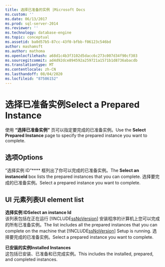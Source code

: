 ```yaml
---
title: 选择已准备的实例 |Microsoft Docs
ms.custom: ''
ms.date: 06/13/2017
ms.prod: sql-server-2014
ms.reviewer: ''
ms.technology: database-engine
ms.topic: conceptual
ms.assetid: ba0d57b5-87cc-43f0-bfbb-f06123c546bd
author: mashamsft
ms.author: mathoma
ms.openlocfilehash: a68d1c4b3f3102d5dacc6c273c007d34f90cf303
ms.sourcegitcommit: ad4d92dce894592a259721a1571b1d8736abacdb
ms.translationtype: MT
ms.contentlocale: zh-CN
ms.lasthandoff: 08/04/2020
ms.locfileid: "87586152"
---
```

# <a name="select-a-prepared-instance"></a><span data-ttu-id="27808-102">选择已准备实例</span><span class="sxs-lookup"><span data-stu-id="27808-102">Select a Prepared Instance</span></span>
  <span data-ttu-id="27808-103">使用 **“选择已准备实例”** 页可以指定要完成的已准备实例。</span><span class="sxs-lookup"><span data-stu-id="27808-103">Use the **Select Prepared Instance** page to specify the prepared instance you want to complete.</span></span>  
  
## <a name="options"></a><span data-ttu-id="27808-104">选项</span><span class="sxs-lookup"><span data-stu-id="27808-104">Options</span></span>  
 <span data-ttu-id="27808-105">“选择实例 ID”\*\*\*\* 框列出了你可以完成的已准备实例。</span><span class="sxs-lookup"><span data-stu-id="27808-105">The **Select an instanceId** box lists the prepared instances that you can complete.</span></span> <span data-ttu-id="27808-106">选择要完成的已准备实例。</span><span class="sxs-lookup"><span data-stu-id="27808-106">Select a prepared instance you want to complete.</span></span>  
  
## <a name="ui-element-list"></a><span data-ttu-id="27808-107">UI 元素列表</span><span class="sxs-lookup"><span data-stu-id="27808-107">UI element list</span></span>  
 <span data-ttu-id="27808-108">**选择实例 ID**</span><span class="sxs-lookup"><span data-stu-id="27808-108">**Select an instance Id**</span></span>  
 <span data-ttu-id="27808-109">该列表包括在正在运行 [!INCLUDE[ssNoVersion](../../includes/ssnoversion-md.md)] 安装程序的计算机上您可以完成的所有已准备实例。</span><span class="sxs-lookup"><span data-stu-id="27808-109">The list includes all the prepared instances that you can complete on the machine that [!INCLUDE[ssNoVersion](../../includes/ssnoversion-md.md)] Setup is running.</span></span> <span data-ttu-id="27808-110">选择要完成的已准备实例。</span><span class="sxs-lookup"><span data-stu-id="27808-110">Select a prepared instance you want to complete.</span></span>  
  
 <span data-ttu-id="27808-111">**已安装的实例**</span><span class="sxs-lookup"><span data-stu-id="27808-111">**Installed Instances**</span></span>  
 <span data-ttu-id="27808-112">这包括已安装、已准备和已完成实例。</span><span class="sxs-lookup"><span data-stu-id="27808-112">This includes the installed, prepared, and completed instances.</span></span>  
  
  
